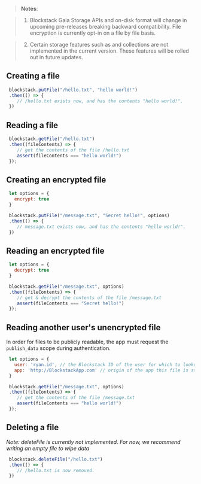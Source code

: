 > **Notes**:

> 1) Blockstack Gaia Storage APIs and on-disk format will change in
upcoming pre-releases breaking backward compatibility. File encryption is currently
opt-in on a file by file basis.

>2) Certain storage features such as and collections are not implemented in the current
version. These features will be rolled out in future updates.

## Creating a file

```JavaScript
 blockstack.putFile("/hello.txt", "hello world!")
 .then(() => {
    // /hello.txt exists now, and has the contents "hello world!".
 })
```

## Reading a file

```JavaScript
 blockstack.getFile("/hello.txt")
 .then((fileContents) => {
    // get the contents of the file /hello.txt
    assert(fileContents === "hello world!")
 });
```

## Creating an encrypted file

```JavaScript
 let options = {
   encrypt: true
 }

 blockstack.putFile("/message.txt", "Secret hello!", options)
 .then(() => {
    // message.txt exists now, and has the contents "hello world!".
 })
```

## Reading an encrypted file

```JavaScript
 let options = {
   decrypt: true
 }

 blockstack.getFile("/message.txt", options)
 .then((fileContents) => {
    // get & decrypt the contents of the file /message.txt
    assert(fileContents === "Secret hello!")
 });
```

## Reading another user's unencrypted file
In order for files to be publicly readable, the app must request
the `publish_data` scope during authentication.

```JavaScript
 let options = {
   user: 'ryan.id', // the Blockstack ID of the user for which to lookup the file
   app: 'http://BlockstackApp.com' // origin of the app this file is stored for
 }

 blockstack.getFile("/message.txt", options)
 .then((fileContents) => {
    // get the contents of the file /message.txt
    assert(fileContents === "hello world!")
 });
```

## Deleting a file

_Note: deleteFile is currently not implemented. For now, we recommend
writing an empty file to wipe data_

```JavaScript
 blockstack.deleteFile("/hello.txt")
 .then(() => {
    // /hello.txt is now removed.
 })
```

